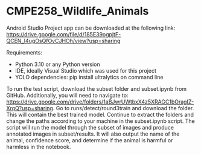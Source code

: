 # CMPE258_Wildlife_Animals
Android Studio Project app can be downloaded at the following link: https://drive.google.com/file/d/185E39ogpjtF-QCEN_I4ugOsQfOvCJHOh/view?usp=sharing

Requirements:
- Python 3.10 or any Python version
- IDE, ideally Visual Studio which was used for this project
- YOLO dependencies: pip install ultralytics on command line

To run the test script, download the subset folder and subset.ipynb from GitHub. Additionally, you will need to navigate to: https://drive.google.com/drive/folders/1aBJwrUWtbxX4z5XRAGC1bOragIZ-XrqQ?usp=sharing. Go to runs/detect/round3train and download the folder. This will contain the best trained model. Continue to extract the folders and change the paths according to your machine in the subset.ipynb script. The script will run the model through the subset of images and produce annotated images in subset/results. It will also output the name of the animal, confidence score, and determine if the animal is harmful or harmless in the notebook.
